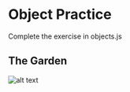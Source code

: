 # Object Practice

Complete the exercise in objects.js

## The Garden
![alt text](https://github.com/KenzieAcademy/ux-object-practice/blob/master/garden.jpg?raw=true)